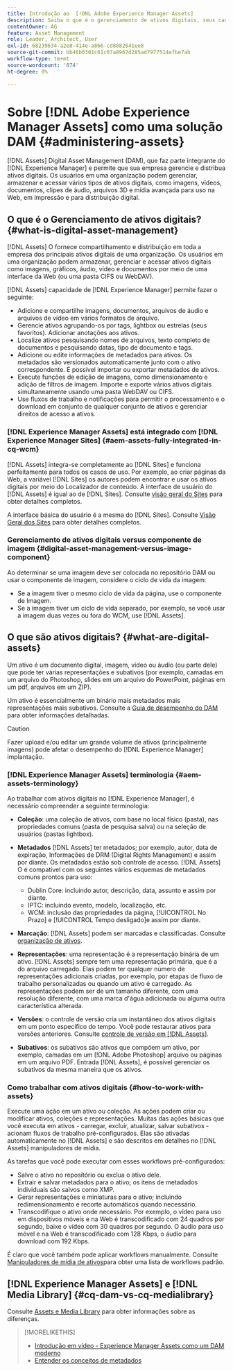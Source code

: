 ```yaml
---
title: Introdução ao  [!DNL Adobe Experience Manager Assets]
description: Saiba o que é o gerenciamento de ativos digitais, seus casos de uso e [!DNL Adobe Experience Manager Asset] oferta.
contentOwner: AG
feature: Asset Management
role: Leader, Architect, User
exl-id: 68239634-a2e8-414e-a866-cd8082641ee8
source-git-commit: bb46b0301c61c07a8967d285ad7977514efbe7ab
workflow-type: tm+mt
source-wordcount: '874'
ht-degree: 0%

---
```


# Sobre [!DNL Adobe Experience Manager Assets] como uma solução DAM {#administering-assets}

[!DNL Assets] Digital Asset Management (DAM), que faz parte integrante do [!DNL Experience Manager] e permite que sua empresa gerencie e distribua ativos digitais. Os usuários em uma organização podem gerenciar, armazenar e acessar vários tipos de ativos digitais, como imagens, vídeos, documentos, clipes de áudio, arquivos 3D e mídia avançada para uso na Web, em impressão e para distribuição digital.

## O que é o Gerenciamento de ativos digitais? {#what-is-digital-asset-management}

[!DNL Assets] O fornece compartilhamento e distribuição em toda a empresa dos principais ativos digitais de uma organização. Os usuários em uma organização podem armazenar, gerenciar e acessar ativos digitais como imagens, gráficos, áudio, vídeo e documentos por meio de uma interface da Web (ou uma pasta CIFS ou WebDAV).

[!DNL Assets] capacidade de [!DNL Experience Manager] permite fazer o seguinte:

* Adicione e compartilhe imagens, documentos, arquivos de áudio e arquivos de vídeo em vários formatos de arquivo.
* Gerencie ativos agrupando-os por tags, lightbox ou estrelas (seus favoritos). Adicionar anotações aos ativos.
* Localize ativos pesquisando nomes de arquivos, texto completo de documentos e pesquisando datas, tipo de documento e tags.
* Adicione ou edite informações de metadados para ativos. Os metadados são versionados automaticamente junto com o ativo correspondente. É possível importar ou exportar metadados de ativos.
* Execute funções de edição de imagens, como dimensionamento e adição de filtros de imagem. Importe e exporte vários ativos digitais simultaneamente usando uma pasta WebDAV ou CIFS.
* Use fluxos de trabalho e notificações para permitir o processamento e o download em conjunto de qualquer conjunto de ativos e gerenciar direitos de acesso a ativos.

### [!DNL Experience Manager Assets] está integrado com [!DNL Experience Manager Sites] {#aem-assets-fully-integrated-in-cq-wcm}

[!DNL Assets] integra-se completamente ao [!DNL Sites] e funciona perfeitamente para todos os casos de uso. Por exemplo, ao criar páginas da Web, a variável [!DNL Sites] os autores podem encontrar e usar os ativos digitais por meio do Localizador de conteúdo. A interface de usuário do [!DNL Assets] é igual ao de [!DNL Sites]. Consulte [visão geral do Sites](/help/sites-authoring/page-authoring.md) para obter detalhes completos.

A interface básica do usuário é a mesma do [!DNL Sites]. Consulte [Visão Geral dos Sites](/help/sites-authoring/page-authoring.md) para obter detalhes completos.

### Gerenciamento de ativos digitais versus componente de imagem {#digital-asset-management-versus-image-component}

Ao determinar se uma imagem deve ser colocada no repositório DAM ou usar o componente de imagem, considere o ciclo de vida da imagem:

* Se a imagem tiver o mesmo ciclo de vida da página, use o componente de Imagem.
* Se a imagem tiver um ciclo de vida separado, por exemplo, se você usar a imagem duas vezes ou fora do WCM, use [!DNL Assets].

## O que são ativos digitais? {#what-are-digital-assets}

Um ativo é um documento digital, imagem, vídeo ou áudio (ou parte dele) que pode ter várias representações e subativos (por exemplo, camadas em um arquivo do Photoshop, slides em um arquivo do PowerPoint, páginas em um pdf, arquivos em um ZIP).

Um ativo é essencialmente um binário mais metadados mais representações mais subativos. Consulte a [Guia de desempenho do DAM](/help/sites-deploying/assets-performance-sizing.md) para obter informações detalhadas.

>[!CAUTION]
>
>Fazer upload e/ou editar um grande volume de ativos (principalmente imagens) pode afetar o desempenho do [!DNL Experience Manager] implantação.

### [!DNL Experience Manager Assets] terminologia {#aem-assets-terminology}

Ao trabalhar com ativos digitais no [!DNL Experience Manager], é necessário compreender a seguinte terminologia:

* **Coleção**: uma coleção de ativos, com base no local físico (pasta), nas propriedades comuns (pasta de pesquisa salva) ou na seleção de usuários (pastas lightbox).

* **Metadados** [!DNL Assets] ter metadados; por exemplo, autor, data de expiração, Informações de DRM (Digital Rights Management) e assim por diante. Os metadados estão sob controle de acesso. [!DNL Assets] O é compatível com os seguintes vários esquemas de metadados comuns prontos para uso:

   * Dublin Core: incluindo autor, descrição, data, assunto e assim por diante.
   * IPTC: incluindo evento, modelo, localização, etc.
   * WCM: inclusão das propriedades da página, [!UICONTROL No Prazo] e [!UICONTROL Tempo desligado]e assim por diante.

* **Marcação**: [!DNL Assets] podem ser marcadas e classificadas. Consulte [organização de ativos](/help/assets/organize-assets.md).

* **Representações**: uma representação é a representação binária de um ativo. [!DNL Assets] sempre tem uma representação primária, que é a do arquivo carregado. Elas podem ter qualquer número de representações adicionais criadas, por exemplo, por etapas de fluxo de trabalho personalizadas ou quando um ativo é carregado. As representações podem ser de um tamanho diferente, com uma resolução diferente, com uma marca d&#39;água adicionada ou alguma outra característica alterada.

* **Versões**: o controle de versão cria um instantâneo dos ativos digitais em um ponto específico do tempo. Você pode restaurar ativos para versões anteriores. Consulte [controle de versão em [!DNL Assets]](manage-assets.md#asset-versioning).

* **Subativos**: os subativos são ativos que compõem um ativo, por exemplo, camadas em um [!DNL Adobe Photoshop] arquivo ou páginas em um arquivo PDF. Entrada [!DNL Assets], é possível gerenciar os subativos da mesma maneira que os ativos.

### Como trabalhar com ativos digitais {#how-to-work-with-assets}

Execute uma ação em um ativo ou coleção. As ações podem criar ou modificar ativos, coleções e representações. Muitas das ações básicas que você executa em ativos - carregar, excluir, atualizar, salvar subativos - acionam fluxos de trabalho pré-configurados. Elas são ativadas automaticamente no [!DNL Assets] e são descritos em detalhes no [!DNL Assets] manipuladores de mídia.

As tarefas que você pode executar com esses workflows pré-configurados:

* Salve o ativo no repositório ou exclua o ativo dele.
* Extrair e salvar metadados para o ativo; os itens de metadados individuais são salvos como XMP.
* Gerar representações e miniaturas para o ativo; incluindo redimensionamento e recorte automáticos quando necessário.
* Transcodifique o ativo onde necessário. Por exemplo, o vídeo para uso em dispositivos móveis e na Web é transcodificado com 24 quadros por segundo, baixe o vídeo com 30 quadros por segundo. O áudio para uso móvel e na Web é transcodificado com 128 Kbps, o áudio para download com 192 Kbps.

É claro que você também pode aplicar workflows manualmente. Consulte [Manipuladores de mídia de ativos](media-handlers.md)para obter uma lista de workflows padrão.

## [!DNL Experience Manager Assets] e [!DNL Media Library] {#cq-dam-vs-cq-medialibrary}

Consulte [Assets e Media Library](medialibrary.md) para obter informações sobre as diferenças.

>[!MORELIKETHIS]
>
>* [Introdução em vídeo - Experience Manager Assets como um DAM moderno](https://www.youtube.com/watch?v=PBwQqZgC-yo)
>* [Entender os conceitos de metadados](/help/assets/metadata-concepts.md)

